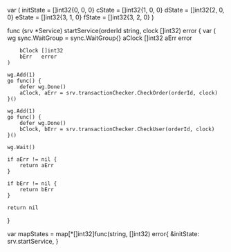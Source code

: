 

var (
	initState = []int32{0, 0, 0}
	cState    = []int32{1, 0, 0}
	dState    = []int32{2, 0, 0}
	eState    = []int32{3, 1, 0}
	fState    = []int32{3, 2, 0}
)

func (srv *Service) startService(orderId string, clock []int32) error {
	var (
		wg     sync.WaitGroup = sync.WaitGroup{}
		aClock []int32
		aErr   error

		bClock []int32
		bErr   error
	)

	wg.Add(1)
	go func() {
		defer wg.Done()
		aClock, aErr = srv.transactionChecker.CheckOrder(orderId, clock)
	}()

	wg.Add(1)
	go func() {
		defer wg.Done()
		bClock, bErr = srv.transactionChecker.CheckUser(orderId, clock)
	}()

	wg.Wait()

	if aErr != nil {
		return aErr
	}

	if bErr != nil {
		return bErr
	}

	return nil
}



var mapStates = map[*[]int32]func(string, []int32) error{
		&initState: srv.startService,
	}
